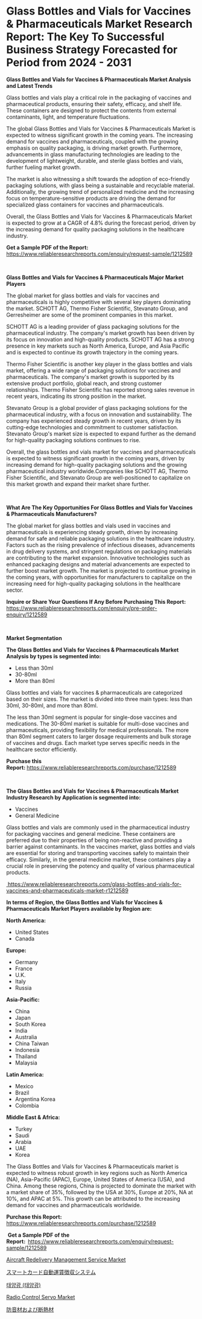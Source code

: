 <p><h1>Glass Bottles and Vials for Vaccines & Pharmaceuticals Market Research Report: The Key To Successful Business Strategy Forecasted for Period from 2024 - 2031</h1></p><p><strong>Glass Bottles and Vials for Vaccines & Pharmaceuticals Market Analysis and Latest Trends</strong></p>
<p><p>Glass bottles and vials play a critical role in the packaging of vaccines and pharmaceutical products, ensuring their safety, efficacy, and shelf life. These containers are designed to protect the contents from external contaminants, light, and temperature fluctuations.</p><p>The global Glass Bottles and Vials for Vaccines & Pharmaceuticals Market is expected to witness significant growth in the coming years. The increasing demand for vaccines and pharmaceuticals, coupled with the growing emphasis on quality packaging, is driving market growth. Furthermore, advancements in glass manufacturing technologies are leading to the development of lightweight, durable, and sterile glass bottles and vials, further fueling market growth.</p><p>The market is also witnessing a shift towards the adoption of eco-friendly packaging solutions, with glass being a sustainable and recyclable material. Additionally, the growing trend of personalized medicine and the increasing focus on temperature-sensitive products are driving the demand for specialized glass containers for vaccines and pharmaceuticals.</p><p>Overall, the Glass Bottles and Vials for Vaccines & Pharmaceuticals Market is expected to grow at a CAGR of 4.8% during the forecast period, driven by the increasing demand for quality packaging solutions in the healthcare industry.</p></p>
<p><strong>Get a Sample PDF of the Report:&nbsp;</strong> <a href="https://www.reliableresearchreports.com/enquiry/request-sample/1212589">https://www.reliableresearchreports.com/enquiry/request-sample/1212589</a></p>
<p>&nbsp;</p>
<p><strong>Glass Bottles and Vials for Vaccines & Pharmaceuticals Major Market Players</strong></p>
<p><p>The global market for glass bottles and vials for vaccines and pharmaceuticals is highly competitive with several key players dominating the market. SCHOTT AG, Thermo Fisher Scientific, Stevanato Group, and Gerresheimer are some of the prominent companies in this market.</p><p>SCHOTT AG is a leading provider of glass packaging solutions for the pharmaceutical industry. The company's market growth has been driven by its focus on innovation and high-quality products. SCHOTT AG has a strong presence in key markets such as North America, Europe, and Asia Pacific and is expected to continue its growth trajectory in the coming years.</p><p>Thermo Fisher Scientific is another key player in the glass bottles and vials market, offering a wide range of packaging solutions for vaccines and pharmaceuticals. The company's market growth is supported by its extensive product portfolio, global reach, and strong customer relationships. Thermo Fisher Scientific has reported strong sales revenue in recent years, indicating its strong position in the market.</p><p>Stevanato Group is a global provider of glass packaging solutions for the pharmaceutical industry, with a focus on innovation and sustainability. The company has experienced steady growth in recent years, driven by its cutting-edge technologies and commitment to customer satisfaction. Stevanato Group's market size is expected to expand further as the demand for high-quality packaging solutions continues to rise.</p><p>Overall, the glass bottles and vials market for vaccines and pharmaceuticals is expected to witness significant growth in the coming years, driven by increasing demand for high-quality packaging solutions and the growing pharmaceutical industry worldwide.Companies like SCHOTT AG, Thermo Fisher Scientific, and Stevanato Group are well-positioned to capitalize on this market growth and expand their market share further.</p></p>
<p>&nbsp;</p>
<p><strong>What Are The Key Opportunities For Glass Bottles and Vials for Vaccines & Pharmaceuticals Manufacturers?</strong></p>
<p><p>The global market for glass bottles and vials used in vaccines and pharmaceuticals is experiencing steady growth, driven by increasing demand for safe and reliable packaging solutions in the healthcare industry. Factors such as the rising prevalence of infectious diseases, advancements in drug delivery systems, and stringent regulations on packaging materials are contributing to the market expansion. Innovative technologies such as enhanced packaging designs and material advancements are expected to further boost market growth. The market is projected to continue growing in the coming years, with opportunities for manufacturers to capitalize on the increasing need for high-quality packaging solutions in the healthcare sector.</p></p>
<p><strong>Inquire or Share Your Questions If Any Before Purchasing This Report:</strong> <a href="https://www.reliableresearchreports.com/enquiry/pre-order-enquiry/1212589">https://www.reliableresearchreports.com/enquiry/pre-order-enquiry/1212589</a></p>
<p>&nbsp;</p>
<p><strong>Market Segmentation</strong></p>
<p><strong>The Glass Bottles and Vials for Vaccines & Pharmaceuticals Market Analysis by types is segmented into:</strong></p>
<p><ul><li>Less than 30ml</li><li>30-80ml</li><li>More than 80ml</li></ul></p>
<p><p>Glass bottles and vials for vaccines & pharmaceuticals are categorized based on their sizes. The market is divided into three main types: less than 30ml, 30-80ml, and more than 80ml. </p><p>The less than 30ml segment is popular for single-dose vaccines and medications. The 30-80ml market is suitable for multi-dose vaccines and pharmaceuticals, providing flexibility for medical professionals. The more than 80ml segment caters to larger dosage requirements and bulk storage of vaccines and drugs. Each market type serves specific needs in the healthcare sector efficiently.</p></p>
<p><strong>Purchase this Report:&nbsp;</strong><a href="https://www.reliableresearchreports.com/purchase/1212589">https://www.reliableresearchreports.com/purchase/1212589</a></p>
<p>&nbsp;</p>
<p><strong>The Glass Bottles and Vials for Vaccines & Pharmaceuticals Market Industry Research by Application is segmented into:</strong></p>
<p><ul><li>Vaccines</li><li>General Medicine</li></ul></p>
<p><p>Glass bottles and vials are commonly used in the pharmaceutical industry for packaging vaccines and general medicine. These containers are preferred due to their properties of being non-reactive and providing a barrier against contaminants. In the vaccines market, glass bottles and vials are essential for storing and transporting vaccines safely to maintain their efficacy. Similarly, in the general medicine market, these containers play a crucial role in preserving the potency and quality of various pharmaceutical products.</p></p>
<p><a href="https://www.reliableresearchreports.com/glass-bottles-and-vials-for-vaccines-and-pharmaceuticals-market-r1212589">&nbsp;https://www.reliableresearchreports.com/glass-bottles-and-vials-for-vaccines-and-pharmaceuticals-market-r1212589</a></p>
<p><strong>In terms of Region, the Glass Bottles and Vials for Vaccines & Pharmaceuticals Market Players available by Region are:</strong></p>
<p>
    <p> <strong> North America: </strong>
        <ul>
            <li>United States</li>
            <li>Canada</li>
        </ul>
        </p> 
    <p> <strong> Europe: </strong>
        <ul>
            <li>Germany</li>
            <li>France</li>
            <li>U.K.</li>
            <li>Italy</li>
            <li>Russia</li>
        </ul>
        </p> 
    <p> <strong> Asia-Pacific: </strong>
        <ul>
            <li>China</li>
            <li>Japan</li>
            <li>South Korea</li>
            <li>India</li>
            <li>Australia</li>
            <li>China Taiwan</li>
            <li>Indonesia</li>
            <li>Thailand</li>
            <li>Malaysia</li>
        </ul>
        </p> 
    <p> <strong> Latin America: </strong>
        <ul>
            <li>Mexico</li>
            <li>Brazil</li>
            <li>Argentina Korea</li>
            <li>Colombia</li>
        </ul>
        </p> 
    <p> <strong> Middle East & Africa: </strong>
        <ul>
            <li>Turkey</li>
            <li>Saudi</li>
            <li>Arabia</li>
            <li>UAE</li>
            <li>Korea</li>
        </ul>
    </p>
    </p>
<p><p>The Glass Bottles and Vials for Vaccines & Pharmaceuticals market is expected to witness robust growth in key regions such as North America (NA), Asia-Pacific (APAC), Europe, United States of America (USA), and China. Among these regions, China is projected to dominate the market with a market share of 35%, followed by the USA at 30%, Europe at 20%, NA at 10%, and APAC at 5%. This growth can be attributed to the increasing demand for vaccines and pharmaceuticals worldwide.</p></p>
<p><strong>Purchase this Report: </strong><a href="https://www.reliableresearchreports.com/purchase/1212589">https://www.reliableresearchreports.com/purchase/1212589</a></p>
<p>&nbsp;<strong>Get a Sample PDF of the Report:&nbsp;&nbsp;</strong><a href="https://www.reliableresearchreports.com/enquiry/request-sample/1212589">https://www.reliableresearchreports.com/enquiry/request-sample/1212589</a></p>
<p><strong></strong></p>
<p><p><a href="https://github.com/fiixsa/Market-Research-Report-List-2/blob/main/aircraft-redelivery-management-service-market.md">Aircraft Redelivery Management Service Market</a></p><p><a href="https://github.com/xemfu2379520/Market-Research-Report-List-2/blob/main/4126138102295.md">スマートカード自動運賃徴収システム</a></p><p><a href="https://github.com/JackieFauhey9089475/Market-Research-Report-List-2/blob/main/488005295839.md">태양광 (태양광)</a></p><p><a href="https://github.com/Airanohannonzb68e5pb53oc1/Market-Research-Report-List-2/blob/main/radio-control-servo-market.md">Radio Control Servo Market</a></p><p><a href="https://github.com/bucuel854722/Market-Research-Report-List-2/blob/main/3871823102296.md">防音材および断熱材</a></p></p>